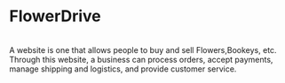 # FlowerDrive 
<br>
A website is one that allows people to buy and sell Flowers,Bookeys, etc. Through this website, a business can process orders, accept payments, manage shipping and logistics, and provide customer service.
